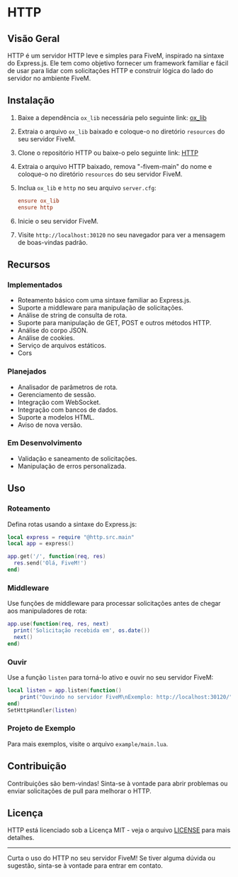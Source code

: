 # HTTP

## Visão Geral

HTTP é um servidor HTTP leve e simples para FiveM, inspirado na sintaxe do Express.js. Ele tem como objetivo fornecer um framework familiar e fácil de usar para lidar com solicitações HTTP e construir lógica do lado do servidor no ambiente FiveM.

## Instalação

1. Baixe a dependência `ox_lib` necessária pelo seguinte link: [ox_lib](https://github.com/overextended/ox_lib/releases/)

2. Extraia o arquivo `ox_lib` baixado e coloque-o no diretório `resources` do seu servidor FiveM.

3. Clone o repositório HTTP ou baixe-o pelo seguinte link: [HTTP](https://github.com/MapreeDev/http-fivem/archive/refs/heads/master.zip)

4. Extraia o arquivo HTTP baixado, remova "-fivem-main" do nome e coloque-o no diretório `resources` do seu servidor FiveM.

5. Inclua `ox_lib` e `http` no seu arquivo `server.cfg`:

   ```ini
   ensure ox_lib
   ensure http
   ```

6. Inicie o seu servidor FiveM.

7. Visite `http://localhost:30120` no seu navegador para ver a mensagem de boas-vindas padrão.

## Recursos

### Implementados

- Roteamento básico com uma sintaxe familiar ao Express.js.
- Suporte a middleware para manipulação de solicitações.
- Análise de string de consulta de rota.
- Suporte para manipulação de GET, POST e outros métodos HTTP.
- Análise do corpo JSON.
- Análise de cookies.
- Serviço de arquivos estáticos.
- Cors

### Planejados

- Analisador de parâmetros de rota.
- Gerenciamento de sessão.
- Integração com WebSocket.
- Integração com bancos de dados.
- Suporte a modelos HTML.
- Aviso de nova versão.

### Em Desenvolvimento

- Validação e saneamento de solicitações.
- Manipulação de erros personalizada.

## Uso

### Roteamento

Defina rotas usando a sintaxe do Express.js:

```lua
local express = require "@http.src.main"
local app = express()

app.get('/', function(req, res)
  res.send('Olá, FiveM!')
end)
```

### Middleware

Use funções de middleware para processar solicitações antes de chegar aos manipuladores de rota:

```lua
app.use(function(req, res, next)
  print('Solicitação recebida em', os.date())
  next()
end)
```

### Ouvir

Use a função `listen` para torná-lo ativo e ouvir no seu servidor FiveM:

```lua
local listen = app.listen(function()
    print("Ouvindo no servidor FiveM\nExemplo: http://localhost:30120/"..GetCurrentResourceName().."/")
end)
SetHttpHandler(listen)
```

### Projeto de Exemplo

Para mais exemplos, visite o arquivo `example/main.lua`.

## Contribuição

Contribuições são bem-vindas! Sinta-se à vontade para abrir problemas ou enviar solicitações de pull para melhorar o HTTP.

## Licença

HTTP está licenciado sob a Licença MIT - veja o arquivo [LICENSE](license) para mais detalhes.

---

Curta o uso do HTTP no seu servidor FiveM! Se tiver alguma dúvida ou sugestão, sinta-se à vontade para entrar em contato.
